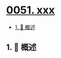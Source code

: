 # [0051. xxx](https://github.com/Tdahuyou/TNotes.mysql/tree/main/notes/0051.%20xxx)

<!-- region:toc -->

- [1. 📝 概述](#1--概述)

<!-- endregion:toc -->

## 1. 📝 概述
